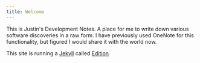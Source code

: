 ```yaml
---
title: Welcome
---
```


This is Justin's Development Notes. A place for me to write down various software discoveries in a raw form. I have previously used OneNote for this functionality, but figured I would share it with the world now. 

This site is running a [Jekyll](https://jekyllrb.com/) called [Edition](https://github.com/CloudCannon/edition-jekyll-template)